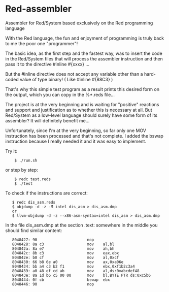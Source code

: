 # Red-assembler
Assembler for Red/System based exclusively on the Red programming language

With the Red language, the fun and enjoyment of programming is truly back to me the poor one "programmer"! 

The basic idea, as the first step and the fastest way, was to insert the code in the Red/System files that will process the assembler instruction and then pass it to the directive  #inline #{xxxx} ...

But the #inline directive does not accept any variable other than a hard-coded value of type binary! ( Like #inline #{88C3} )

That's why this simple test program as a result prints this desired form on the output, which you can copy in the %*.reds file...

The project is at the very beginning and is waiting for "positive" reactions and support and justification as to whether this is necessary at all. But Red/System as a low-level language should surely have some form of its assembler?
It will definitely benefit me...

Unfortunately, since I'm at the very beginning, so far only one MOV instruction has been processed and that's not complete.
I added the bswap instruction because I really needed it and it was easy to implement.

Try it:

        $ ./run.sh
or step by step:

        $ redc test.reds
        $ ./test
To check if the instructions are correct:

       $ redc dis_asm.reds
       $ objdump -d -z -M intel dis_asm > dis_asm.dmp
       or
       $ llvm-objdump -d -z --x86-asm-syntax=intel dis_asm > dis_asm.dmp
In the file dis_asm.dmp at the section .text: somewhere in the middle you should find similar content:

       8048427:	90                   	nop
       8048428:	8a c3                	mov    al,bl
       804842a:	8a e7                	mov    ah,bh
       804842c:	8b c3                	mov    eax,ebx
       804842e:	b0 cf                	mov    al,0xcf
       8048430:	66 b8 6e a0          	mov    ax,0xa06e
       8048434:	bb a4 c3 b2 f1       	mov    ebx,0xf1b2c3a4
       8048439:	a0 48 ef cd ab       	mov    al,ds:0xabcdef48
       804843e:	8a 1d b6 c5 00 00    	mov    bl,BYTE PTR ds:0xc5b6
       8048444:	0f cb                	bswap  ebx
       8048446:	90                   	nop